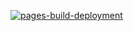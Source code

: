 [![pages-build-deployment](https://github.com/serpgames/serp.games/actions/workflows/pages/pages-build-deployment/badge.svg?branch=main)](https://github.com/serpgames/serp.games/actions/workflows/pages/pages-build-deployment)
